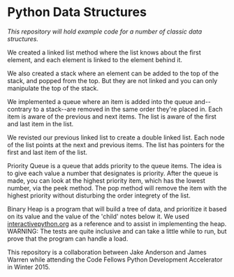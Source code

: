 # Python Data Structures

*This repository will hold example code for a number of classic data structures.*

We created a linked list method where the list knows about the first element, and each element is linked to the element behind it.

We also created a stack where an element can be added to the top of the stack, and popped from the top. But they are not linked and you can only manipulate the top of the stack.

We implemented a queue where an item is added into the queue and--contrary to a stack--are removed in the same order they're placed in. Each item is aware of the previous and next items. The list is aware of the first and last item in the list.

We revisted our previous linked list to create a double linked list. Each node of the list points at the next and previous items. The list has pointers for the first and last item of the list.

Priority Queue is a queue that adds priority to the queue items. The idea is to give each value a number that designates is priority. After the queue is made, you can look at the highest priority item, which has the lowest number, via the peek method. The pop method will remove the item with the highest priority without disturbing the order integrety of the list.

Binary Heap is a program that will build a tree of data, and prioritize it based on its value and the value of the 'child' notes below it. We used [interactivepython.org](http://interactivepython.org/runestone/static/pythonds/Trees/BinaryHeapImplementation.html) as a reference and to assist in implementing the heap. WARNING: The tests are quite inclusive and can take a little while to run, but prove that the program can handle a load.



This repository is a collaboration between Jake Anderson and James Warren while attending the Code Fellows Python Development Accelerator in Winter 2015.